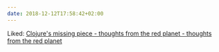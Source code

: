 ```yaml
---
date: 2018-12-12T17:58:42+02:00
---
```


Liked: [Clojure's missing piece - thoughts from the red planet - thoughts from the red planet](http://nathanmarz.com/blog/clojures-missing-piece.html)
